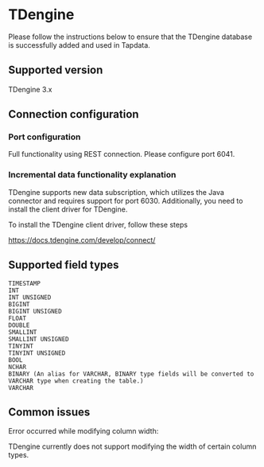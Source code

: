 # TDengine

Please follow the instructions below to ensure that the TDengine database is successfully added and used in Tapdata.

## Supported version

TDengine 3.x

## Connection configuration

### Port configuration

Full functionality using REST connection. Please configure port 6041.

###  Incremental data functionality explanation

TDengine supports new data subscription, which utilizes the Java connector and requires support for port 6030. Additionally, you need to install the client driver for TDengine.

To install the TDengine client driver, follow these steps

https://docs.tdengine.com/develop/connect/

## Supported field types

```
TIMESTAMP
INT
INT UNSIGNED
BIGINT
BIGINT UNSIGNED
FLOAT
DOUBLE
SMALLINT
SMALLINT UNSIGNED
TINYINT
TINYINT UNSIGNED	
BOOL
NCHAR
BINARY (An alias for VARCHAR, BINARY type fields will be converted to VARCHAR type when creating the table.)
VARCHAR
```

## Common issues

Error occurred while modifying column width:

TDengine currently does not support modifying the width of certain column types.